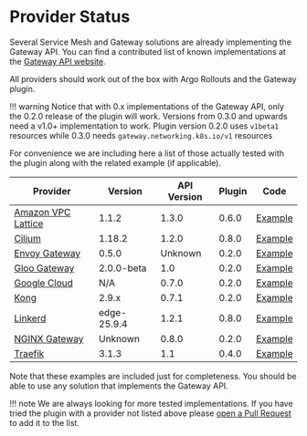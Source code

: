 # Provider Status

Several Service Mesh and Gateway solutions are already implementing
the Gateway API. You can find a contributed list of known implementations at the [Gateway API website](https://gateway-api.sigs.k8s.io/implementations/).

All providers should work out of the box with Argo Rollouts and the Gateway plugin.

!!! warning
    Notice that with 0.x implementations of the Gateway API, only the 0.2.0 release of the 
    plugin will work. Versions from 0.3.0 and upwards need a v1.0+ implementation 
    to work. Plugin version 0.2.0 uses `v1beta1` resources while 0.3.0 needs `gateway.networking.k8s.io/v1` resources

For convenience we are including here a list of those actually tested with the plugin along with the related example (if applicable).


| Provider   |    Version | API Version | Plugin   | Code     |
|------------|------------|-------------| ---------| ---------|
| [Amazon VPC Lattice](https://www.gateway-api-controller.eks.aws.dev/latest//)     | 1.1.2 |   1.3.0    | 0.6.0 | [Example](https://github.com/argoproj-labs/rollouts-plugin-trafficrouter-gatewayapi/tree/main/examples/aws-gateway-api-controller-lattice )    |
| [Cilium](https://cilium.io/)     | 1.18.2 | 1.2.0 | 0.8.0 | [Example](https://github.com/argoproj-labs/rollouts-plugin-trafficrouter-gatewayapi/tree/main/examples/cilium-header-based)    |
| [Envoy Gateway](https://gateway.envoyproxy.io/)     | 0.5.0  |   Unknown  | 0.2.0 | [Example](https://github.com/argoproj-labs/rollouts-plugin-trafficrouter-gatewayapi/tree/main/examples/envoygateway)    |
| [Gloo Gateway](https://docs.solo.io/gloo-gateway/v2/)     | 2.0.0-beta | 1.0      | 0.2.0 | [Example](https://github.com/argoproj-labs/rollouts-plugin-trafficrouter-gatewayapi/tree/main/examples/gloo-gateway)    |
| [Google Cloud](https://cloud.google.com/kubernetes-engine/docs/concepts/gateway-api)     | N/A | 0.7.0      | 0.2.0 | [Example](https://github.com/argoproj-labs/rollouts-plugin-trafficrouter-gatewayapi/tree/main/examples/google-cloud)    |
| [Kong](https://docs.konghq.com/kubernetes-ingress-controller/latest/concepts/gateway-api/)     | 2.9.x  | 0.7.1    | 0.2.0 | [Example](https://github.com/argoproj-labs/rollouts-plugin-trafficrouter-gatewayapi/tree/main/examples/kong)    |
| [Linkerd](https://linkerd.io/)     | edge-25.9.4 |   1.2.1    | 0.8.0 | [Example](https://github.com/argoproj-labs/rollouts-plugin-trafficrouter-gatewayapi/tree/main/examples/linkerd-header-based)    |
| [NGINX Gateway](https://github.com/nginxinc/nginx-gateway-fabric)     | Unknown | 0.8.0      | 0.2.0 | [Example](https://github.com/argoproj-labs/rollouts-plugin-trafficrouter-gatewayapi/tree/main/examples/nginx)    |
| [Traefik](https://doc.traefik.io/traefik/providers/kubernetes-gateway/)     | 3.1.3 | 1.1      | 0.4.0 | [Example](https://github.com/argoproj-labs/rollouts-plugin-trafficrouter-gatewayapi/tree/main/examples/traefik)    |

Note that these examples are included just for completeness. You should be able
to use any solution that implements the Gateway API. 

!!! note
    We are always looking for more tested implementations. If you have tried the plugin with a provider not listed above please [open a Pull Request](https://github.com/argoproj-labs/rollouts-plugin-trafficrouter-gatewayapi/pulls) to add it to the list.
